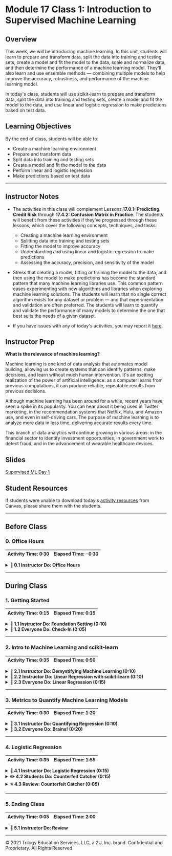 # Module 17 Class 1: Introduction to Supervised Machine Learning

## Overview

This week, we will be introducing machine learning. In this unit, students will learn to prepare and transform data, split the data into training and testing sets, create a model and fit the model to the data, scale and normalize data, and then determine the performance of a machine learning model. They'll also learn and use ensemble methods &mdash; combining multiple models to help improve the accuracy, robustness, and performance of the machine learning model. 

In today's class, students will use scikit-learn to prepare and transform data, split the data into training and testing sets, create a model and fit the model to the data, and use linear and logistic regression to make predictions based on test data. 

## Learning Objectives

By the end of class, students will be able to:

* Create a machine learning environment
* Prepare and transform data
* Split data into training and testing sets
* Create a model and fit the model to the data
* Perform linear and logistic regression
* Make predictions based on test data

- - -

## Instructor Notes

* The activities in this class will complement Lessons **17.0.1: Predicting Credit Risk** through **17.4.2: Confusion Matrix in Practice**. The students will benefit from these activities if they‘ve progressed through these lessons, which cover the following concepts, techniques, and tasks:  

  * Creating a machine learning environment
  * Splitting data into training and testing sets 
  * Fitting the model to improve accuracy 
  * Understanding and using linear and logistic regression to make predictions
  * Assessing the accuracy, precision, and sensitivity of the model

* Stress that creating a model, fitting or training the model to the data, and then using the model to make predictions has become the standard pattern that many machine learning libraries use. This common pattern eases experimenting with new algorithms and libraries when exploring machine learning solutions. The students will learn that no single correct algorithm exists for any dataset or problem &mdash; and that experimentation and validation are often preferred. The students will learn to quantify and validate the performance of many models to determine the one that best suits the needs of a given dataset.

* If you have issues with any of today's activities, you may report it [here](http://tiny.cc/BootCampFeedback).

## Instructor Prep

**What is the relevance of machine learning?**

Machine learning is one kind of data analysis that automates model building, allowing us to create systems that can identify patterns, make decisions, and learn without much human intervention. It's an exciting realization of the power of artificial intelligence: as a computer learns from previous computations, it can produce reliable, repeatable results from previous decisions.

Although machine learning has been around for a while, recent years have seen a spike in its popularity. You can hear about it being used in Twitter marketing, in the recommendation systems that Netflix, Hulu, and Amazon use, and even in self-driving cars. The purpose of machine learning is to analyze more data in less time, delivering accurate results every time.

This branch of data analytics will continue growing in various areas: in the financial sector to identify investment opportunities, in government work to detect fraud, and in the advancement of wearable healthcare devices.

## Slides

[Supervised ML Day 1](https://docs.google.com/presentation/d/1ubTOCg1K_Wy2ZbeaAU2daE-0-SeW42ORjgP-BmjKXSw/edit?usp=sharing)

## Student Resources

If students were unable to download today's [activity resources](https://2u-data-curriculum-team.s3.amazonaws.com/data-viz-online-lesson-plans/17-Lessons/17-1-Student_Resources.zip) from Canvas, please share them with the students.

- - - 

## Before Class

### 0. Office Hours

| Activity Time: 0:30       |  Elapsed Time:     -0:30  |
|---------------------------|---------------------------|

<details>
  <summary><strong> 📣 0.1 Instructor Do: Office Hours</strong></summary>

* Before you begin class, hold office hours. Office hours should be driven by students. Encourage students to take full advantage of office hours by reminding them that this is their time to ask questions and get assistance from instructional staff as they learn new concepts.

* Expect that students may ask for the following: 

  * Further review on a particular subject
  * Debugging assistance
  * Help with computer issues
  * Guidance with a particular tool

</details>

- - - 

## During Class 

### 1. Getting Started

| Activity Time:       0:15 |  Elapsed Time:      0:15  |
|---------------------------|---------------------------|

<details>
  <summary><strong>📣 1.1 Instructor Do: Foundation Setting (0:10)</strong></summary>

* Welcome students to class.

* Direct students to post individual questions in the Zoom chat to be addressed by you or your TAs at the end of class.

* Open the slideshow and use slides 1 - 12 to walk through the foundation setting with your class. 

* **Big Picture:** This is an opportunity to zoom out and see the big picture of where they are in the program. Take a moment to mention some real-world examples that show the value of what they’re learning this week.

* **Program Pointers:** Talk through some of the key logistical things that will help students stay on track. This is an opportunity to speak to what students may need when they're at this particular point of the program. 

* **This Week - Supervised Machine Learning:** Talk through the key skills students will be learning this week. The primary focus of the Day 1 activities is to reinforce the basics of supervised machine learning. On Day 2, the activities will dive into how to transform data, scale and normalize data,and use a variety of algorithms to make predictions.

* **This Week's Challenge:** For this week's Challenge, let the students know that they'll be evaluating three machine learning models that use resampling, the `RandomOverSampler` and `SMOTE` oversampling algorithms and the `ClusterCentroids` undersampling algorithm, to determine which model is better at predicting credit risk.

* **Career Connection:** Let students know how they will use the skills covered this week throughout their careers. It's important for them to know the "why." Give examples of when they may be used in work or when you have used those skills in your workplace. 

* **How to Succeed This Week:** Remind your students that they may have moments of frustration this week as they learn something complex. These moments are great for deepening their knowledge. Use the slide material to outline some of the topics that they may find tricky in this module. Consider sharing something about your personal learning journey. It helps students to recognize that everyone starts somewhere and that they are not alone.

* **Today's Objectives:** Now, outline the concepts that will be covered in today's lesson. Remind students that they can find the relevant activity files in the “Getting Ready for Class” page in their course content.  

</details>

<details>
  <summary><strong>🎉  1.2 Everyone Do: Check-In (0:05)</strong></summary>

* Ask the class the following questions and call on students for answers:

    * **Q:** How are you feeling about your progress so far?

    * **A:** We are continuing to build on your skill set by learning and using a new topic &mdash; supervised machine learning. It’s okay to feel overwhelmed as long as you don’t give up.

    * **Q:** How comfortable do you feel with this topic? 

    * **A:** Let's do "fist to five" together. If you are not feeling confident, hold up a fist (0). If you feel very confident, hold up an open hand (5).

</details>



- - -

### 2. Intro to Machine Learning and scikit-learn

| Activity Time:       0:35 |  Elapsed Time:      0:50  |
|---------------------------|---------------------------|

<details>
  <summary><strong> 📣 2.1 Instructor Do: Demystifying Machine Learning (0:10)</strong></summary>

* Welcome the students to the class, and then introduce them to the topic for the next three weeks: machine learning.

* Use slides 13 and 14 to show students where machine learning fits in the scope of the course. 

* Then, use slides 15 - 29 to cover the following points:

  * The definition of a machine learning algorithm is broad. One algorithm might include 2 internal parameters, while another might include 10,000, but the idea remains the same.

  * We can categorize machine learning into supervised learning, unsupervised learning, and reinforcement learning (note that reinforcement learning is outside the scope of this class). Inform the students that this week will focus on supervised learning, the following week will focus on unsupervised learning, and that the third and final week of machine learning will cover neural networks and deep learning &mdash; which are specific architectures for supervised learning.

  * We can further categorize supervised learning into classification and regression algorithms. Explain that classification algorithms are used for discrete labels, while regression algorithms are used for continuous labels.

* Use slides 30 – 34 to discuss clustering as an example of unsupervised learning, which we'll cover in more depth next week.

* Use slides 35 - 37 to cover the model-fit-predict pattern in scikit-learn. Let the students know that every model that we will use follows this pattern.

* Ask the class the following questions and call on students for the answers:

    * **Q:** Where have we used this before?

    * **A:** An overview of supervised learning was provided in Lesson 17.2.1, and an overview of regression and classification was provided in Lesson 17.2.2.

    * **Q:** How does this activity equip us for the Challenge?

    * **A:** We will need to understand the basic concepts of machine learning to help us complete the Challenge.

    * **Q:** What can we do if we don't completely understand this?

    * **A:** We can refer to the lesson plan and reach out to the instructional team for help.

 * Take a moment to address any questions before moving on to the next activity.

</details>

<details>
  <summary><strong> 📣 2.2 Instructor Do: Linear Regression with scikit-learn (0:10)</strong></summary>

* You can use slides 39 - 50 and cover the following:

  * Explain that the best way to warm up to machine learning is to revisit an algorithm that we're already familiar with: linear regression.

  * Explain that linear regression is one of the fundamental algorithms in machine learning. Be sure to note that we often use linear regression as a building block for other machine learning algorithms, such as neural networks and deep learning.

  * Remind them that they covered linear regression in a previous module and that data science uses linear regression to model and predict the relationships between dependent and independent factors.
  
  * **Q:** Ask them what the purpose of using **linear regression** is.

  * **A:** Linear regression tries to model and predict the relationship between a dependent variable and an independent variable. 
  
    * Point out that in machine learning, the independent variable is also referred to as a **feature** or a **factor** 
  
  * **Q:** Ask them what the purpose of using **multiple linear regression** is. 
  
  * **A:** Multiple linear regression tries to predict a dependent variable based on multiple independent variables.

  * Remind the students that linear regression calculates the coefficients for the slope and the intercept to create a linear equation:

    ```python
    y = mx + b
    ```

  * When dealing with multiple features, however, linear regression tries to determine a coefficient for each feature; i.e., linear regression calculates a weighted value for each feature to determine an optimal linear equation.

  * Explain that linear regression is fast! If linear regression can solve a problem, then it may be more efficient and economical than using a more complex model such as deep learning.

    * Point out that many data scientists start with a linear regression model. Then, they move to a more complex model only if their data proves to be truly nonlinear.

* You can use slides 51 - 60 to assist you with this activity.

* Open [Ins_Univariate_Linear_Regression_Sklearn.ipynb](Activities/01-Ins_Linear_Regression/Solved/Ins_Univariate_Linear_Regression_Sklearn.ipynb) in Jupyter Notebook, and then take the students through the code. Make sure to cover the following:

  * Explain that we use a sklearn function named `make_regression` to generate test data.

  * Go through the `make_regression` parameter list and explain that we define 20 samples (rows) with one feature (column) as well as some noise and bias.

  * Use Matplotlib to plot the data, and then show the linear trend. Explain that as `X` increases, `y` increases by a roughly constant rate, as the following image shows:

    ![The linear trend of x vs y](Images/trend.png)

  * Explain that linear data can also have a negative trend. In this case, as the independent value (x) increases, the dependent value (y) decreases.

  * Show the formula for univariate linear regression, and then explain that it’s just finding a line that best fits the data, as the following image shows:

    ![A diagram depicts the formula for univariate linear regression.](Images/linear_regression.jpg)

* Use the house price example to illustrate the process of getting new data (a new house on the market) and using linear regression to predict the home price, as the following image shows:

  ![A plot depicts the home price as a function of thousands of square feet.](Images/predict_prices.png)

* Briefly discuss nonlinear data by using the examples that the notebook supplies. The following image shows a plot of nonlinear data:

  ![A plot depicts nonlinear data.](Images/nonlinear.png)

* Review the model-fit-predict pattern and make sure to cover the following:

  * Explain that many popular machine learning libraries follow the model-fit-predict pattern. Take the students through an example using linear regression in sklearn. 

  * First, we'll import `LinearRegression` from sklearn and use it to create an instance of a model.

    ```python
    from sklearn.linear_model import LinearRegression
    model = LinearRegression()
    ```

  * Once we have a model instance, we need to fit the model to the data. This is the training process.

    * Explain that the goal of the training is to find the slope and the intercept that best represent the data (that is, to fit a line to the data).

      ``` python
      model.fit(X, y)
      print(model)
      ````

  * Show the slope and the intercept for the model by using `model.coef_` for the slope and `model.intercept_` for the y-axis intercept, as the following image shows:

    ![A screenshot depicts the output of running the functions.](Images/coeff.png)

  * Next, we can use the line to make predictions for new inputs because we have a model that can take any value of `X` and calculate a value of `y` that follows the trend of the original data.

  * **Note:** The format for passing values to `model.predict()` is a list of lists, as the following code shows:

    ```python
    y_min_predicted = model.predict([[x_min]])
    y_max_predicted = model.predict([[x_max]])
    ```

  * Compare the first prediction to the original output value. These two values should be very close because the model represents the trend of the original data.

  * Plot the original data against the predicted minimum and maximum values. This will visualize how well the model fits the original data. The following image shows the plot:

    ![A plot depicts that the original data closely follows the predicted values.](Images/line_fit.png)

* You can use slides 61 - 69 to assist you with this activity.

* Now, open [Ins_Multiple_Linear_Regression_Sklearn.ipynb](Activities/01-Ins_Linear_Regression/Solved/Ins_Multiple_Linear_Regression_Sklearn.ipynb) in Jupyter Notebook and take the students through the code. Make sure to cover the following:

  * Explain that multiple linear regression is linear regression that uses multiple input features. Use the home price example as an analogy. Linear regression can predict the price of a home depending on one feature: square footage. With multiple linear regression, we can have multiple inputs, such as the number of bedrooms, number of bathrooms, and square footage. The following image shows the formulas:

    ![An image of text depicts the formula for multiple linear regression and specifically for the home price example.](Images/multiple_regression.png)

  * Explain that with multiple linear regression, it becomes hard to visualize the linear trends in the data. We need to rely on our regression model to correctly fit a line. Sklearn uses the ordinary least squares method for fitting the line. Luckily for us, the API to the linear model is the same as before! We simply fit our data to our n-dimensional `X` array, as the following image shows:

      ![Fitting our data to our n-dimensional X array](Images/3D_plot.png)

* Finally, explain residuals.

  * Sometimes, a linear regression model may not be an appropriate or decent fit for the data. In order to determine if the linear regression model is a decent fit of the data, we need to examine the residuals. 

  * **Residuals** are the differences between the true values of `y` and the predicted values of `y`.
  
  * When we plot residuals, if there is equal distribution above and below the *x*-axis, then the linear model provides a decent fit to the data. The residual plot also gives us a visual sense of the variance of the residuals, as the following image shows:

    ![residuals.png.](Images/residuals.png)

* Send out the [01-Ins_Linear_Regression/Solved](Activities/01-Ins_Linear_Regression/Solved/) folder for students to refer to later.

* Ask the class the following questions and call on students for the answers:

    * **Q:** Where have we used this before?

    * **A:** Linear regression was covered in Lesson 17.2.3.

    * **Q:** How does this activity equip us for the Challenge?

    * **A:** We will need to understand regression to help us complete the Challenge.

    * **Q:** What can we do if we don't completely understand this?

    * **A:** We can refer to the lesson plan and reach out to the instructional team for help.

 * Take a moment to address any questions before moving on to the student activity.


</details>

<details>
  <summary><strong>🎉 2.3 Everyone Do: Linear Regression (0:15)</strong></summary>

* In this activity, the students will calculate a univariate regression and a multivariate regression on California housing data.

* Make sure the students can download and open the [instructions](Activities/02-Evr_Linear_Regression/README.md) and [Linear_Regression_starter.ipynb](Activities/02-Evr_Linear_Regression/Unsolved/Linear_Regression_starter.ipynb) file from the AWS link.

* Go over the instructions with the students and check for understanding.

* Have everyone open the [Linear_Regression_starter.ipynb](Activities/02-Evr_Linear_Regression/Unsolved/Linear_Regression_starter.ipynb) file, and ask for volunteers to help you write the code to complete the solution. 

* If there are no volunteers, open the solved [Linear_Regression.ipynb](Activities/02-Evr_Linear_Regression/Solved/Linear_Regression.ipynb) file in Jupyter Notebook and go over the following: 

* **To determine univariate regression:**

  * Show how to assign the data and target to the `X` and `y` variables as follows:

    * Explain that it's not necessary to use `X` and `y` for the names, but doing so provides a consistent set of variable names for our models.

    * Explain that we have to call `reshape(-1, 1)` to format the array for sklearn. This is necessary only for a one-dimensional array, as the following code shows:

      ```python
      med_inc = np.array([row[0] for row in X]).reshape(-1, 1)
      ```

    * Then, we can create the scatter plot `plt.scatter(med_inc, y)`.
    
    * Next, we can create the model and fit the model to the data. 
    
      ```python
      model = LinearRegression()
      model.fit(med_inc, y)
      ```
    
    * Then, we transform the `x_min` and `x_max` values to fit the list-of-lists format that `model.predict()` requires, as the following code shows:

      ```python
      x_min = np.array([[X.min()]])
      x_max = np.array([[X.max()]])
      print(f"Min X Value: {x_min}")
      print(f"Max X Value: {x_max}")
      ```

    * Next, we can calculate the `y_min` and `y_max` by using `model.predict()`.
    
    ``python
       y_min = model.predict(x_min)
       y_max = model.predict(x_max)
      ```
    * Now, we can plot the model-fit line.
    
      ```python
       plt.scatter(med_inc, y, c='blue')
       plt.plot([x_min[0], x_max[0]], [y_min[0], y_max[0]], c='red')
      ```

  * Plot `x` and `y` to show the linear trend in the data. 

    ![A plot depicts a linear trend.](Images/linear_housing_trend.png)

  * Point out how well the line fits the model.

  * **Q:** Ask the students what it might indicate if the line didn't appear to match the data well. Explain that it might indicate that the model wasn't a good fit or that errors existed in the code.

* **To determine multivariate regression:**

  * Show that our API is the same (that is, we still use the model-fit-predict interface with sklearn). Only the dimensionality of the data changes. Point out that we don't have to call `reshape` for our `X` data because it already exists in the format that sklearn expects. We have to reshape only one-dimensional input vectors.

  * First, we create training and testing data. 

    ```python
    from sklearn.model_selection import train_test_split
    X_train, X_test, y_train, y_test = train_test_split(X, y, random_state=42)
    ```
  
  * Next, we create the model like before; we then fit the model to the training data and calculate the *R*<sup>2</sup> score for the training and the testing data separately.

    ```python
    model.fit(X_train, y_train)
    training_score = model.score(X_train, y_train)
    testing_score = model.score(X_test, y_test)
    print(f"Training Score: {training_score}")
    print(f"Testing Score: {testing_score}")
    ```

  * Finally, we show the residual plot for this model by using both training and testing data. This plot has outliers, which might indicate that our model won't perform as expected. It's hard to say without testing with more data points.

    ![A plot depicts the residuals for the training and testing data.](Images/residuals_housing_data.png)

  * Point out that with multivariate regression, it's harder to visually tell if the model offers a good fit. It's better to quantify our models, which the next activity covers.

* Reassure the students that even though this activity was difficult, the sklearn and TensorFlow libraries share a common API. So, gaining proficiency with the model-fit-predict steps will ease switching to other machine learning models later. They'll get plenty of practice with this today! 

* Send out the [02-Evr_Linear_Regression/Solved/Linear_Regression.ipynb](Activities/02-Evr_Linear_Regression/Solved/Linear_Regression.ipynb) file for students to refer to later.

* Answer any questions before proceeding to the next activity.

</details>



- - - 

### 3. Metrics to Quantify Machine Learning Models

| Activity Time:       0:30 |  Elapsed Time:      1:20  |
|---------------------------|---------------------------|

<details>
  <summary><strong> 📣 3.1 Instructor Do: Quantifying Regression (0:10) </strong></summary>

* You can use slides 71 - 77 to assist you with this activity.

* In this demonstration, you'll compare two popular metrics used to quantify machine learning models, then you’ll cover the importance of validation by splitting the data into training and testing sets.

* Open [Ins_Quantifying_Regression.ipynb](Activities/03-Ins_Quantifying_Regression/Solved/Ins_Quantifying_Regression.ipynb) in Jupyter Notebook.

* **Demonstrate quantification:**

  * Use slide 73 while explaining that judging the strength of a model requires more than a visual confirmation. We must quantify the model’s strength. People commonly use two quantification scores: *R* squared (*R*<sup>2</sup>) and mean squared error (MSE).

  * Mention that sklearn supplies functions to calculate these metrics.

  * Switch to [Ins_Quantifying_Regression.ipynb](Activities/03-Ins_Quantifying_Regression/Solved/Ins_Quantifying_Regression.ipynb), and then demonstrate how to use `sklearn.metrics` to calculate the MSE and *R*<sup>2</sup> scores.

  * Point out that a good MSE score is close to zero, while a good *R*<sup>2</sup> score is close to 1.

  * Explain that *R*<sup>2</sup> is the default score for most of the sklearn models. We can calculate it directly from the model by using the `model.score()` method.

* **Demonstrate validation:**

  * You can use slides 74 - 76 for this part of the activity.

  * Point out that to understand how the model will perform on new data, we split the data into training and testing datasets. We fit (train) the model by using the training data, and we score (validate) the model by using the testing data. This gives us an unbiased measure of the effectiveness of the model.

  * Point out that this training-testing splitting is so common that sklearn supplies a mechanism for doing so. Use [Ins_Quantifying_Regression.ipynb](Activities/03-Ins_Quantifying_Regression/Solved/Ins_Quantifying_Regression.ipynb) to demonstrate to the students how to use the `train_test_split()` function to split the data into training and testing data.

  * Next, show them that after we split the data, we train the model and then validate. 

* Send out the [03-Ins_Quantifying_Regression/Solved/Ins_Quantifying_Regression.ipynb](Activities/03-Ins_Quantifying_Regression/Solved/Ins_Quantifying_Regression.ipynb) file for students to refer to later.

* Ask the class the following questions and call on students for the answers:

    * **Q:** Where have we used this before?

    * **A:** Splitting the data into training and testing sets was introduced in Lesson 17.3.1.

    * **Q:** How does this activity equip us for the Challenge?

    * **A:** Splitting the data into training and testing sets will need to be done in order to complete the Challenge.

    * **Q:** What can we do if we don't completely understand this?

    * **A:** We can refer to the lesson plan and reach out to the instructional team for help.

 * Take a moment to address any questions before moving on to the student activity.


</details>

<details>
  <summary><strong>🎉 3.2 Everyone Do: Brains! (0:20) </strong></summary>

* In this activity, the students will calculate a regression line to predict head size versus brain weight.

* Make sure the students can download and open the [instructions](Activities/04-Evr_Brains//README.md), the [brain.csv](Activities/04-Evr_Brains//Resources/brain.csv), and the [Evr_Brains_starter.ipynb](Activities/04-Evr_Brains/Unsolved/Brains_starter.ipynb) files from the AWS link.

* Go over the instructions with the students and check for understanding.

* Have everyone open the [Brains_starter.ipynb](Activities/04-Evr_Brains/Unsolved/Brains_starter.ipynb) file and run the starter code to load and reshape the data, then ask them to create the scatter plot to find out if a linear trend exits. 

* If any students are stuck on creating a scatter plot, remind them that they pass the `X` and `y` in the `plt.scatter()` function. 

* Next, ask for volunteers to split the data into training and testing datasets, create the model, and fit the model to the training data. 

* If there are no volunteers, open the solved [Brains.ipynb](Activities/04-Evr_Brains/Solved/Brains.ipynb) file in Jupyter Notebook and go over the following: 

  * We use the Sklearn `train_test_split()` function to split the data into training and testing data.

    ```python
    X_train, X_test, y_train, y_test = train_test_split(X, y, random_state=42)
    ```
  * Then, we use `model = LinearRegression()` to create an instance of the model.

  * Next, we fit the model by using `model.fit(X_train, y_train)`. 

  * Remind the students that this standard process before we quantify our linear regression model. 

* Next, walk the students through how to calculate the MSE and *R*<sup>2</sup> scores. 

  * **Q:** Ask the students what the first step is in quantifying our model.

  * **A:** We predict a value with our model using `predicted = model.predict(X_test)`.

  * **Q:** Ask the students what the next step is after we’ve predicted a value.

  * **A:** We create the MSE and *R*<sup>2</sup> score. 

    ```python
    mse = mean_squared_error(y_test, predicted)
    r2 = r2_score(y_test, predicted)
    print(f"mean squared error (MSE): {mse}")
    print(f"R-squared (R2 ): {r2}")
    # Overall Score for the model
    model.score(X_test, y_test)

    ````

* Note that `r2_score` and `model.score` produce the same *R*<sup>2</sup> score.

* Ask the students if the MSE and *R*<sup>2</sup> scores are good, and ask why. 

  * Let them know that the MSE score is large because MSE doesn't have an upper bound. Optionally, Slack out the formula for [MSE](https://en.wikipedia.org/wiki/Mean_squared_error).

* Highlight the fact that the model should always perform better on the training dataset than on the testing dataset. This is because the model was trained on the training data. Intuitively, we expect the model to perform better on data that it's encountered before than on data that it hasn't.

* Send out the [04-Evr_Brains/Solved/Brains.ipynb](Activities/04-Evr_Brains/Solved/Brains.ipynb) file for students to refer to later.

* Answer any questions before proceeding to the next activity.


</details>



- - - 

### 4. Logistic Regression

| Activity Time:       0:35 |  Elapsed Time:       1:55 |
|---------------------------|---------------------------|

<details>
  <summary><strong> 📣 4.1 Instructor Do: Logistic Regression (0:15)</strong></summary>

* You can use slides 79 - 87 to assist you with this activity, and highlight the following points on slides 80&ndash;82:

  * **Logistic regression** is a statistical method for predicting binary outcomes from data. With linear regression, our linear model might provide a numerical output, such as age. With logistic regression, we can then translate each numerical value for age into a probability from 0 to 1. We can then label this discrete output as "young" versus "old." The following image illustrates the equations and the line plots for both types of regression:

    ![A diagram illustrates the differences between linear and logistic regression.](Images/logistic-regression.png)

  * We calculate the logistic regression by applying an activation function as the final step to our linear model. This transforms a numerical range to a bounded probability from 0 to 1.

  * We can use logistic regression to predict which category or class a new data point should belong to. For example, assume that we have two classes of data: a red class and a blue class. The data points in each class cluster together on a plot. Applying logistic regression gives us a line that separates the two classes on the plot. Now, we can predict which class a new data point should belong to &mdash; according to which side of the line it falls on. The following three images illustrate this process:

    ![A plot depicts two classes of data points and a new data point.](Images/logistic_1.png)
    ![The same plot depicts the process of applying logistic regression.](Images/logistic_2.png)
    ![The same plot depicts the logistic regression line, with the new data point now falling into one of the existing classes.](Images/logistic_3.png)

* Open the [05-Ins_Logistic_Regression/Solved/Ins_Logistic_Regression.ipynb](Activities/05-Ins_Logistic_Regression/Solved/Ins_Logistic_Regression.ipynb) file in Jupyter Notebook, and then go through the scikit-learn implementation for logistic regression, as follows:

  * Explain that we can use the `make_blobs` function to generate two groups or classes of data. We can then apply logistic regression to determine if new data points belong to the purple group or the yellow group. The following image shows a plot of both classes of data that we generated:

    ![A plot depicts both sets of data points.](Images/make-blobs.png)

  * First, we create our model by using the `LogisticRegression` class from sklearn, as the following image shows:

    ![A code block depicts our model by using the LogisticRegression class.](Images/logistic-regression-model.png)

  * Next, we fit the model by using our training data, as the following image shows:

    ![A code block depicts fitting the model by using our training data](Images/train-logistic-model.png)

  * Then, we validate the model by using the test data, as the following image shows:

    ![A code block depicts validating the model by using the test data](Images/test-logistic-model.png)

  * Finally, we can make predictions. First, we generate a new data point, as the following image shows:

    ![A code block depicts the predictions, and a plot depicts the addition of the new data point.](Images/new-data.png)

    * Then, we predict the class of the new data point, as the following image shows:

    ![A code block depicts predicts the class of the new data point](Images/predicted-class.png)

* Send out the [05-Ins_Logistic_Regression/Solved/Ins_Logistic_Regression.ipynb](Activities/05-Ins_Logistic_Regression/Solved/Ins_Logistic_Regression.ipynb) folder for students to refer to later.

* Ask the class the following questions and call on students for the answers:

    * **Q:** Where have we used this before?

    * **A:** Logistic regression was covered in Lessons 17.3.1 - 17.3.3.

    * **Q:** How does this activity equip us for the Challenge?

    * **A:** We will need to understand logistic regression to help us complete the Challenge.

    * **Q:** What can we do if we don't completely understand this?

    * **A:** We can refer to the lesson plan and reach out to the instructional team for help.

 * Take a moment to address any questions before moving on to the student activity.

</details>

<details>
  <summary><strong> ✏️ 4.2 Students Do: Counterfeit Catcher (0:15)</strong></summary>

* You can use slides 88 - 91 to assist you with this activity.

* In this activity, the students will apply logistic regression to predict whether a particular bank note is counterfeit or legitimate by using computed features from digitized images.

* Make sure the students can download and open the [instructions](Activities/06-Stu_Counterfeit_Catcher/README.md) and the [Counterfeit-Detection_starter.ipynb](Activities/06-Stu_Counterfeit_Catcher/Unsolved/Counterfeit-Detection_starter.ipynb) file from the AWS link.

* Go over the instructions with the students and answer any questions before breaking the students out in groups. 

* Divide students into groups of 3-5. They should work on the solution by themselves, but they can talk to others in their group to get tips.

* Let students know that they may be asked to share and walk through their work at the end of the activity.

</details>

<details>
  <summary><strong> ⭐ 4.3 Review: Counterfeit Catcher (0:05)</strong></summary>

* Once time is up, ask for volunteers to walk through their solution. Remind them that it is perfectly alright if they didn't finish the activity. 

* To encourage participation, you can open the [Counterfeit-Detection_starter.ipynb](Activities/06-Stu_Counterfeit_Catcher/Unsolved/Counterfeit-Detection_starter.ipynb) file and ask the students to help you complete each part.

* If there are no volunteers, open up the solved [Counterfeit-Detection.ipynb](Activities/06-Stu_Counterfeit_Catcher/Solved/Counterfeit-Detection.ipynb) file and highlight the following:

  * Remind the students that we use logistic regression to predict categories or labels.

  * First, we read in the CSV file and rename the columns using `names=['variance','skewness','curtosis', 'entropy', 'class']`. 

  * Point out that the last column, `class`, will be used to predict the `authentic (0)` or `counterfeit (1)` label when we perform logistic regression.

  * Next, we assign the data to `X` and `y` to reshape the data so `X` contains all the columns except `class` and `y` contains only the `class` column. 

  * After we split our data into training and testing datasets, we create the logistic regression model. 

  * Then, we train our model with the training data and validate the model with the testing data.

    ```python
    # Train the model.
    classifier.fit(X_train, y_train)
    # Validate the model. 
    print(f"Training Data Score: {classifier.score(X_train, y_train)}")
    print(f"Testing Data Score: {classifier.score(X_test, y_test)}")
    ```
  * Finally, we make predictions based on the testing data. 

  * Show the prediction results for at least 10 testing-data samples. We get output labels of `0` or `1`, as the following image shows:

    ![A screenshot depicts the actual and the predicted labels for the first 10 test data samples.](Images/counterfeit-predictions.png)

* Send out the [06-Stu_Counterfeit_Catcher/Solved/Counterfeit-Detection.ipynb](Activities/06-Stu_Counterfeit_Catcher/Solved/Counterfeit-Detection.ipynb) file for students to refer to later.

* Answer any questions before ending class.

</details>



- - - 

### 5. Ending Class 

| Activity Time:       0:05 |  Elapsed Time:      2:00  |
|---------------------------|---------------------------|

<details>
  <summary><strong>📣  5.1 Instructor Do: Review </strong></summary>

* Before ending class, review the skills that were covered today and mention where in the module these skills are used: 
  * Overviews of supervised learning, regression was provided in **Lesson 17.2.1**, and an overview of classification was provided in and **Lesson 17.2.2**.
  * Linear regression was covered in **Lesson 17.2.3**.
  * Logistic regression was covered in **Lessons 17.2.3 - 17.3.3**.


* Answer any questions the students may have.

</details>



---

© 2021 Trilogy Education Services, LLC, a 2U, Inc. brand.  Confidential and Proprietary.  All Rights Reserved.